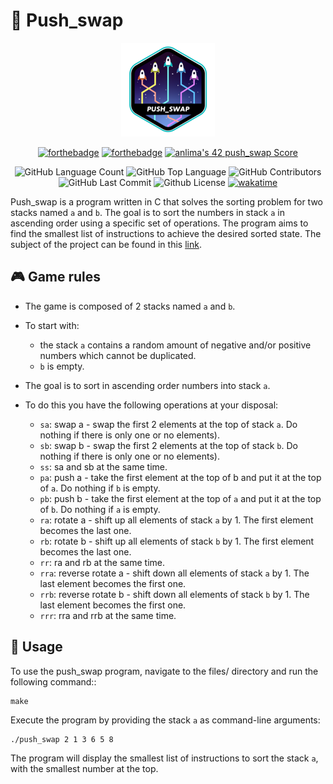 # 🔄 Push_swap

<div align=center>

  ![badge](https://raw.githubusercontent.com/angelamcosta/angelamcosta/main/42_badges/push_swape.png)

  [![forthebadge](https://forthebadge.com/images/badges/made-with-c.svg)](https://forthebadge.com)  [![forthebadge](https://forthebadge.com/images/badges/built-with-resentment.svg)](https://forthebadge.com)  [![anlima's 42 push_swap Score](https://badge42.vercel.app/api/v2/cl9oe5ogt00110fm6h34z9iu9/project/2986331)](https://github.com/JaeSeoKim/badge42)
</div>

<div align=center>
  <img alt="GitHub Language Count" src="https://img.shields.io/github/languages/count/angelamcosta/push_swap" /> <img alt="GitHub Top Language" src="https://img.shields.io/github/languages/top/angelamcosta/push_swap" /> <img alt="GitHub Contributors" src="https://img.shields.io/github/contributors/angelamcosta/push_swap" /> <img alt="GitHub Last Commit" src="https://img.shields.io/github/last-commit/angelamcosta/push_swap" /> <img alt="Github License" src="https://img.shields.io/github/license/angelamcosta/push_swap" /> <a href="https://wakatime.com/badge/user/0c29d5b3-c30b-4e1a-ad07-2da3bd4f7e05/project/dabcdb49-57a2-40f5-af8e-21c8adb85299"><img src="https://wakatime.com/badge/user/0c29d5b3-c30b-4e1a-ad07-2da3bd4f7e05/project/dabcdb49-57a2-40f5-af8e-21c8adb85299.svg" alt="wakatime"></a>
</div>

Push_swap is a program written in C that solves the sorting problem for two stacks named `a` and `b`. The goal is to sort the numbers in stack `a` in ascending order using a specific set of operations. The program aims to find the smallest list of instructions to achieve the desired sorted state. The subject of the project can be found in this [link](https://raw.githubusercontent.com/angelamcosta/push_swap/main/en.subject.pdf).

## 🎮 Game rules

- The game is composed of 2 stacks named `a` and `b`.
- To start with:
  - the stack `a` contains a random amount of negative and/or positive numbers which cannot be duplicated.
  - `b` is empty.
- The goal is to sort in ascending order numbers into stack `a`.
- To do this you have the following operations at your disposal:

  - `sa`: swap a - swap the first 2 elements at the top of stack `a`. Do nothing if there is only one or no elements).
  - `sb`: swap b - swap the first 2 elements at the top of stack `b`. Do nothing if there is only one or no elements).
  - `ss`: sa and sb at the same time.
  - `pa`: push a - take the first element at the top of b and put it at the top of `a`. Do nothing if `b` is empty.
  - `pb`: push b - take the first element at the top of `a` and put it at the top of `b`. Do nothing if `a` is empty.
  - `ra`: rotate a - shift up all elements of stack `a` by 1. The first element becomes the last one.
  - `rb`: rotate b - shift up all elements of stack `b` by 1. The first element becomes the last one.
  - `rr`: ra and rb at the same time.
  - `rra`: reverse rotate a - shift down all elements of stack `a` by 1. The last element becomes the first one.
  - `rrb`: reverse rotate b - shift down all elements of stack `b` by 1. The last element becomes the first one.
  - `rrr`: rra and rrb at the same time.

## 🚀 Usage

To use the push_swap program, navigate to the files/ directory and run the following command::

```shell
make
```

Execute the program by providing the stack `a` as command-line arguments:
```shell
./push_swap 2 1 3 6 5 8
```

The program will display the smallest list of instructions to sort the stack `a`, with the smallest number at the top.
